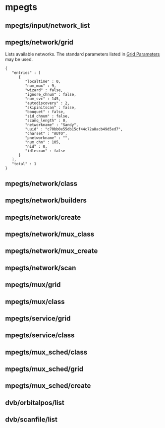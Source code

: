 # mpegts

## mpegts/input/network_list

## mpegts/network/grid
Lists available networks. The standard parameters listed in [Grid Parameters](Description.md#grid-parameters) may be used.
```
{
   "entries" : [
      {
         "localtime" : 0,
         "num_mux" : 9,
         "wizard" : false,
         "ignore_chnum" : false,
         "num_svc" : 145,
         "autodiscovery" : 2,
         "skipinitscan" : false,
         "bouquet" : false,
         "sid_chnum" : false,
         "scanq_length" : 0,
         "networkname" : "Sandy",
         "uuid" : "c70bb0e55db15cf44c72a8acb49d5ed7",
         "charset" : "AUTO",
         "pnetworkname" : "",
         "num_chn" : 105,
         "nid" : 0,
         "idlescan" : false
      }
   ],
   "total" : 1
}
```
## mpegts/network/class

## mpegts/network/builders

## mpegts/network/create

## mpegts/network/mux_class

## mpegts/network/mux_create

## mpegts/network/scan

## mpegts/mux/grid

## mpegts/mux/class

## mpegts/service/grid

## mpegts/service/class

## mpegts/mux_sched/class

## mpegts/mux_sched/grid

## mpegts/mux_sched/create

## dvb/orbitalpos/list

## dvb/scanfile/list
